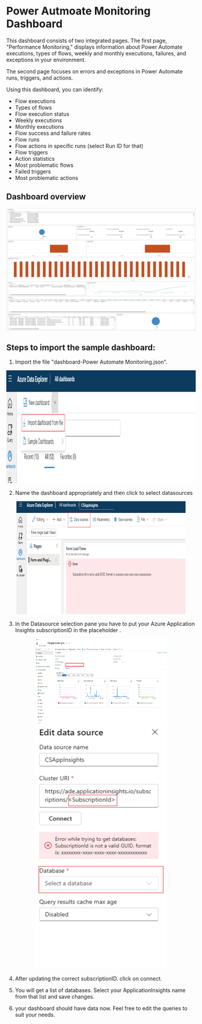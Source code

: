 # Power Autmoate Monitoring Dashboard
This dashboard consists of two integrated pages. The first page, "Performance Monitoring," displays information about Power Automate executions, types of flows, weekly and monthly executions, failures, and exceptions in your environment.

The second page focuses on errors and exceptions in Power Automate runs, triggers, and actions.

Using this dashboard, you can identify:

- Flow executions
- Types of flows
- Flow execution status
- Weekly executions
- Monthly executions
- Flow success and failure rates
- Flow runs
- Flow actions in specific runs (select Run ID for that)
- Flow triggers
- Action statistics
- Most problematic flows
- Failed triggers
- Most problematic actions

## Dashboard overview

<div align=center><img src="./img/Dashboard.png"></div>

## Steps to import the sample dashboard:
  1. Import the file "dashboard-Power Automate Monitoring.json".
  
  <div align=center><img src="./img/ImportDashboard.png" width="600" height="300"></div>

  2. Name the dashboard appropriately and then click to select datasources
  
  <div align=center><img src="./img/Datasources.png" width="450" height="300"></div>
  
  3. In the Datasource selection pane you have to put your Azure Application Insights subscriptionID in the placeholder .
  
  <div align=center><img src="./img/SubscriptionId.png" width="350" height="225"></div>
  <div align=center><img src="./img/SubscriptionIdAndDatasource.png" width="350" height="650"></div>

  4. After updating the correct subscriptionID. click on connect.

  5. You will get a list of databases. Select your ApplicationInsights name from that list and save changes.

  6. your dashboard should have data now. Feel free to edit the queries to suit your needs. 
